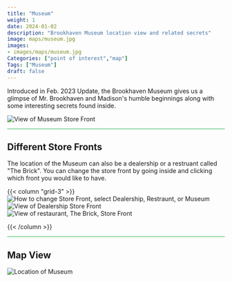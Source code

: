 ```yaml
---
title: "Museum"
weight: 1
date: 2024-01-02
description: "Brookhaven Museum location view and related secrets"
image: maps/museum.jpg
images:
- images/maps/museum.jpg
Categories: ["point of interest","map"]
Tags: ["Museum"]
draft: false
--- 
```



Introduced in Feb. 2023 Update, the Brookhaven Museum gives us a glimpse of Mr. Brookhaven and Madison's humble beginnings along with some interesting secrets found inside.

![View of Museum Store Front](/images/maps/museum.jpg)

<hr style="background-color: #28b44c" size=8>

## Different Store Fronts

The location of the Museum can also be a dealership or a restruant called "The Brick". You can change the store front by going inside and clicking which front you would like to have.

{{< column "grid-3" >}}
![How to change Store Front, select Dealership, Restraunt, or Museum](/images/maps/store-select.jpg)
![View of Dealership Store Front](/images/maps/dealership.jpg)
![View of restaurant, The Brick, Store Front](/images/maps/the-brick.jpg)

{{< /column >}}

<hr style="background-color: #28b44c" size=8>

## Map View

![Location of Museum](/images/maps/museum.png)

<!-- <hr style="background-color: #28b44c" size=8>

### CaseBook Items

- [URL](/)

<hr style="background-color: #28b44c" size=8>

### Quests

- [URL](/) -->